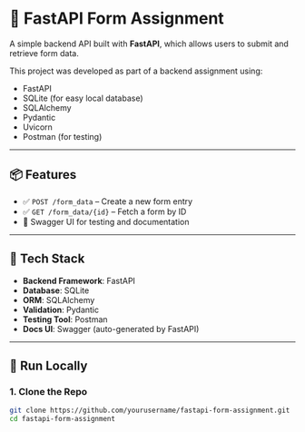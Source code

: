 # 🚀 FastAPI Form Assignment

A simple backend API built with **FastAPI**, which allows users to submit and retrieve form data.

This project was developed as part of a backend assignment using:
- FastAPI
- SQLite (for easy local database)
- SQLAlchemy
- Pydantic
- Uvicorn
- Postman (for testing)

---

## 📦 Features

- ✅ `POST /form_data` – Create a new form entry
- ✅ `GET /form_data/{id}` – Fetch a form by ID
- 🧪 Swagger UI for testing and documentation

---

## 🧰 Tech Stack

- **Backend Framework**: FastAPI
- **Database**: SQLite
- **ORM**: SQLAlchemy
- **Validation**: Pydantic
- **Testing Tool**: Postman
- **Docs UI**: Swagger (auto-generated by FastAPI)

---

## 🚀 Run Locally

### 1. Clone the Repo

```bash
git clone https://github.com/yourusername/fastapi-form-assignment.git
cd fastapi-form-assignment




